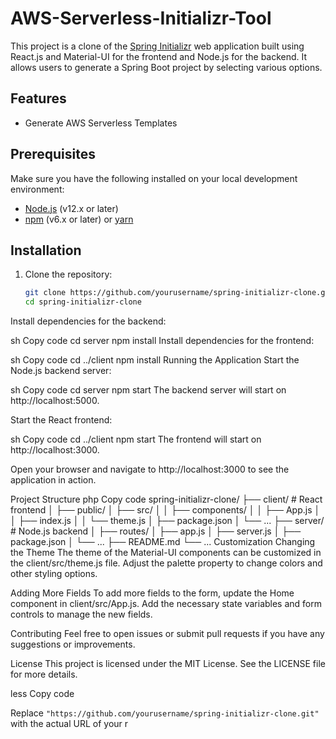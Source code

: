 
# AWS-Serverless-Initializr-Tool

This project is a clone of the [Spring Initializr](https://start.spring.io/) web application built using React.js and Material-UI for the frontend and Node.js for the backend. It allows users to generate a Spring Boot project by selecting various options.

## Features

- Generate AWS Serverless Templates 

## Prerequisites

Make sure you have the following installed on your local development environment:

- [Node.js](https://nodejs.org/) (v12.x or later)
- [npm](https://www.npmjs.com/) (v6.x or later) or [yarn](https://yarnpkg.com/)

## Installation

1. Clone the repository:

   ```sh
   git clone https://github.com/yourusername/spring-initializr-clone.git
   cd spring-initializr-clone
Install dependencies for the backend:

sh
Copy code
cd server
npm install
Install dependencies for the frontend:

sh
Copy code
cd ../client
npm install
Running the Application
Start the Node.js backend server:

sh
Copy code
cd server
npm start
The backend server will start on http://localhost:5000.

Start the React frontend:

sh
Copy code
cd ../client
npm start
The frontend will start on http://localhost:3000.

Open your browser and navigate to http://localhost:3000 to see the application in action.

Project Structure
php
Copy code
spring-initializr-clone/
├── client/                     # React frontend
│   ├── public/
│   ├── src/
│   │   ├── components/
│   │   ├── App.js
│   │   ├── index.js
│   │   └── theme.js
│   ├── package.json
│   └── ...
├── server/                     # Node.js backend
│   ├── routes/
│   ├── app.js
│   ├── server.js
│   ├── package.json
│   └── ...
├── README.md
└── ...
Customization
Changing the Theme
The theme of the Material-UI components can be customized in the client/src/theme.js file. Adjust the palette property to change colors and other styling options.

Adding More Fields
To add more fields to the form, update the Home component in client/src/App.js. Add the necessary state variables and form controls to manage the new fields.

Contributing
Feel free to open issues or submit pull requests if you have any suggestions or improvements.

License
This project is licensed under the MIT License. See the LICENSE file for more details.

less
Copy code

Replace `"https://github.com/yourusername/spring-initializr-clone.git"` with the actual URL of your r
